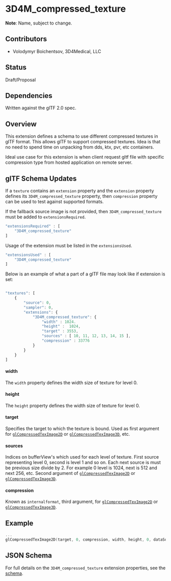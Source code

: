 # 3D4M_compressed_texture

**Note**: Name, subject to change.

## Contributors

* Volodymyr Boichentsov, 3D4Medical, LLC

## Status

Draft/Proposal

## Dependencies

Written against the glTF 2.0 spec.

## Overview

This extension defines a schema to use different compressed textures in glTF format. This allows glTF to support compressed textures. Idea is that no need to spend time on unpacking from dds, ktx, pvr, etc containers.

Ideal use case for this extension is when client request gltf file with specific compression type from hosted application on remote server.

## glTF Schema Updates

If a `texture` contains an `extension` property and the `extension` property defines its `3D4M_compressed_texture` property, then `compression` property can be used to test against supported formats.

If the fallback source image is not provided, then `3D4M_compressed_texture` must be added to `extensionsRequired`.

```javascript
"extensionsRequired" : [
    "3D4M_compressed_texture"
]

```

Usage of the extension must be listed in the `extensionsUsed`. 

```javascript
"extensionsUsed" : [
    "3D4M_compressed_texture"
]

```

Below is an example of what a part of a glTF file may look like if  extension is set:

```javascript

"textures": [
    {
        "source": 0,
        "sampler": 0,
        "extensions": {
            "3D4M_compressed_texture": {
                "width" : 1024.
                "height" :  1024,
                "target" : 3553,
                "sources" : [ 10, 11, 12, 13, 14, 15 ],
                "compression" : 33776
            }
        }
    }
]

```
#### width
The `width` property defines the width size of texture for level 0.

#### height
The `height` property defines the width size of texture for level 0.

#### target
Specifies the target to which the texture is bound. Used as first argument for [`glCompressedTexImage2D`](https://www.khronos.org/registry/OpenGL-Refpages/es2.0/xhtml/glCompressedTexImage2D.xml) or [`glCompressedTexImage3D`](https://www.khronos.org/registry/OpenGL-Refpages/es3/html/glCompressedTexImage3D.xhtml), etc. 

#### sources
Indices on bufferView's which used for each level of texture. First source representing level 0, second is level 1 and so on. Each next source is must be previous size divide by 2. For example 0 level is 1024, next is 512 and next 256, etc.
Second argument of [`glCompressedTexImage2D`](https://www.khronos.org/registry/OpenGL-Refpages/es2.0/xhtml/glCompressedTexImage2D.xml) or [`glCompressedTexImage3D`](https://www.khronos.org/registry/OpenGL-Refpages/es3/html/glCompressedTexImage3D.xhtml).

#### compression
Known as `internalformat`, third argument, for [`glCompressedTexImage2D`](https://www.khronos.org/registry/OpenGL-Refpages/es2.0/xhtml/glCompressedTexImage2D.xml) or [`glCompressedTexImage3D`](https://www.khronos.org/registry/OpenGL-Refpages/es3/html/glCompressedTexImage3D.xhtml). 

## Example 
```c
...
glCompressedTexImage2D(target, 0, compression, width, height, 0, dataSources[0].length, dataSources[0].bytes);
```


## JSON Schema

For full details on the `3D4M_compressed_texture` extension properties, see the [schema](schema/3D4M_compressed_texture.schema.json).


